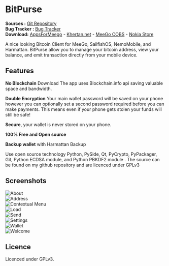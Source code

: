 BitPurse
========

**Sources :** [Git Repository][1]  
**Bug Tracker :** [Bug Tracker][3]  
**Download:** [AppsForMeego][12] - [Khertan.net][11] - [MeeGo COBS][13] - [Nokia Store][14]  

A nice looking Bitcoin Client for MeeGo, SailfishOS, NemoMobile, and Harmattan. BitPurse allow you to manage your bitcoin address, view your balance, and emit transaction directly from your mobile device.

Features
---------

**No Blockchain** Download The app uses Blockchain.info api saving valuable space and bandwidth.

**Double Encryption** Your main wallet password will be saved on your phone however you can optionally set a second password required before you can make payments. This means even if your phone gets stolen your funds will still be safe!

**Secure**, your wallet is never stored on your phone.

**100% Free and Open source**

**Backup wallet** with Harmattan Backup

Use open source technology Python, PySide, Qt, PyCrypto, PyPackager, Git, Python ECDSA module, and Python PBKDF2 module . The source can be found on my github repository and are licenced under GPLv3

Screenshots
------------------

![About][20]  
![Address][21]  
![Contextual Menu][22]  
![Load][23]  
![Send][24]  
![Settings][25]  
![Wallet][26]  
![Welcome][27]  


Licence
---------

Licenced under GPLv3.


[1]:http://github.com/khertan/BitPurse/
[3]:http://github.com/khertan/BitPurse/issues
[4]:http://khertan.net/static/medias/bitpurse_screenshot_1.png
[5]:http://khertan.net/static/medias/bitpurse_screenshot_2.png
[6]:http://khertan.net/static/medias/bitpurse_screenshot_3.png
[10]:http://khertan.net/static/medias/bitpurse_screenshot_4.png
[7]:http://khertan.net/pages/bitpurse.html
[11]:http://khertan.net/downloads
[12]:http://apps.formeego.com/staging/applications/n9/pr1.0/harmattan/Office/bitpurse/
[13]:http://repo.pub.meego.com/home:/khertan/Harmattan/armel/
[14]:http://store.ovi.com/content/320976
[16]:http://khertan.net/static/medias/bitpurse_screenshot_5.png
[17]:http://khertan.net/static/medias/bitpurse_screenshot_6.png 
[20]:http://khertan.net//static/medias/bitpurse_screenshot_about.png
[21]:http://khertan.net//static/medias/bitpurse_screenshot_address.png
[22]:http://khertan.net//static/medias/bitpurse_screenshot_contextmenu.png
[23]:http://khertan.net//static/medias/bitpurse_screenshot_load.png
[24]:http://khertan.net//static/medias/bitpurse_screenshot_send.png
[25]:http://khertan.net//static/medias/bitpurse_screenshot_settings.png
[26]:http://khertan.net//static/medias/bitpurse_screenshot_wallet.png
[27]:http://khertan.net//static/medias/bitpurse_screenshot_welcome.png 